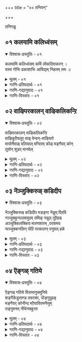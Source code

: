 +++
title = "०० तनियन्"

+++

तनिगळु


## ०१ कलयामि कलिध्वंसम्

<details open><summary>विश्वास-प्रस्तुतिः - ०१</summary>

कलयामि कलिध्वंसम् कविं लोकदिवाकरन् ।  
यस्य गोभिः प्रकाशाभिः आविद्यम् निहतम् तमः ॥
</details>

<details><summary>मूलम् - ०१</summary>

कलयामि कलिध्वंसम् कविं लोकदिवाकरन् ।  
यस्य गोभिः प्रकाशाभिः आविद्यम् निहतम् तमः ॥
</details>

<details><summary>गरणि-प्रतिपदार्थः - ०१</summary>

यस्य=यार,\(श्रीसूक्तिगळु\) गोभिः प्रकाशाभिः= लोकदल्लॆल्ला बॆळगुवुदरिन्द, अविद्यम् तमः=अविद्यॆ, अज्ञानवॆम्ब कत्तलॆयु, निहतम्=नाशवायिरो अन्थ \(आ\), कलिध्वंसम्=कलिदोषगळन्नॆल्ला तॊडॆदु घाकुववरू, कविं=श्रीपरकाल कवियॆम्बवरू, लोकदिवाकरम्=लोकक्कॆल्ला \(ज्ञान\)सूर्यनन्तॆ बॆळगुववरू आदवरन्नु\(तिरुमङ्गै आऴ्वार्\) कलयामि=चिन्तिसुत्तेनॆ.
</details>

<details><summary>गरणि-गद्यानुवादः - ०१</summary>

यार श्रीसूक्तिगळु लोकदल्लॆल्ला बॆळगुवुदरिन्द अविद्यॆ\(अज्ञान\)यॆम्ब कत्तलॆयु नाशवायितो आ कलिदोषगळन्नॆल्ला तॊडॆदु हाकुववरू, श्रीपरकाल कवि ऎन्दु हॆसरुळ्ळवरू लोकक्कॆल्ला \(ज्ञान\)सूर्यनन्तॆ बॆळगुववरू आदवरन्नु\)तिरुमङ्गै आऴ्वाररन्नु\) चिन्तिसुत्तेनॆ.\(१\)
</details>

<details><summary>गरणि-विस्तारः - ०१</summary>

ई तनि परमभक्तराद तिरुमङ्गै आऴ्वाररन्नु कुरितद्दु. कीळुकुलदल्लि हुट्टि कीळुकार्यदल्लि तॊडगि जीविसुत्तिद्द अवरन्नु भगवन्तन कृपाविशेषवु भक्तिशिरोमणियन्नागि माडितु. कॄतज्ञतापूर्वकवागि अवरु भगवन्तनन्नु मुक्तकण्ठदिन्द हाडिहॊगळिदरु. अवर श्रीसूक्तिगळु लोकक्कॆ ज्ञानप्रदवादवु. आद्दरिन्दले अवरन्नु "अज्ञानवॆम्ब कग्गत्तलॆयन्नु हॊडॆदु ओडिसुव ज्ञानसूर्य" ऎन्दु तनियल्लि विवरिसिरुवुदु. आऴ्वाररिगॆ "कलिध्वंसम्"ऎन्दरॆ "कलियुगदल्लि तलॆयॆत्ति हरडुव कॆट्टगुणगळन्नू अवुगळ फलवागि उण्टागुव अधःपतनवन्नू तॊलगिसतक्कवनु"ऎन्दू, "परकाल"ऎन्दरॆ "भविष्यवन्नु अरियुव विशेषवाद ज्ञ्आनवुळ्ळवनु"ऎन्दू, "कवि"ऎन्दरॆ "आध्यात्मिक विषयगळन्नु सामान्यरु अरितुकॊळ्ळुवन्तॆ बहळ रसवत्तागि कवनरूपदल्लि विवरिसुववनु ऎन्दू हॆसरु बन्दिदॆ. ई ऎल्ल कारणदिन्दलू तिरुमगै आऴ्वारर प्राशस्त्य हॆच्चि अवरन्नु वास्तववाद, शाश्वतवाद कीर्तिगॆ ईडु माडिदॆ.
</details>


## ०२ वाऴिपरकालन् वाऴिकलिकन्ऱि

<details open><summary>विश्वास-प्रस्तुतिः - ०२</summary>

वाऴिपरकालन् वाऴिकलिकन्ऱि  
वाऴिकुऱैयलूर् वाऴ् वेन्दन्-वाऴियरो  
मायोनैवाळ् वलियाल् मन्दिरम् कॊळ् मङ्गैयर् कोन्  
तूयोन् शुडर् मानवेल्
</details>

<details><summary>मूलम् - ०२</summary>

वाऴिपरकालन् वाऴिकलिकन्ऱि  
वाऴिकुऱैयलूर् वाऴ् वेन्दन्-वाऴियरो  
मायोनैवाळ् वलियाल् मन्दिरम् कॊळ् मङ्गैयर् कोन्  
तूयोन् शुडर् मानवेल्
</details>

<details><summary>गरणि-प्रतिपदार्थः - ०२</summary>

परकालन् वाऴि="परकाल"नॆम्ब बिरुदुळ्ळवनु, शाश्वतवागि बाळलि, कलिकन्ऱि वाऴि=कलियन्नु कॆडिसिदवनु बाळलि, कुऱैयलूर् वाऴ्=कुरैयूरिनल्लि बाळुव, वेन्दन् वाऴियरो=अरसनु बाळलि

मायोनै=मायनाद सर्वेश्वरनन्नु, वाळ्=कीर्तिसुवन्थ, वलियाल्=दिव्यस्वरदिन्द, मन्दिरम् कॊळ्=मन्त्रवन्नु स्वीकरिसिद, मङ्गैयर् कोन्=महासाध्वी मणिय पतियू, तूयोन्=परिशुद्धनू \(आदवन\), शुडर्=तेजस्सू, मानम्-हिरिमॆयू, वेम्=वेलायुधवू, वाऴि=बाळलि.
</details>

<details><summary>गरणि-गद्यानुवादः - ०२</summary>

परकालनु शाश्वतवागि बाळलि. कलियन्नु सोलिसिदवनु बाळलि. कुरैयलूरिनल्लि बाळुव अरसनु बाळलि. मायनाद सर्वेश्वरनन्नु कीर्तिसुवन्थ दिव्यवाद स्वरदिन्द मन्त्रवन्नु स्वीकरिसिदवनू, महासाध्वी मणियपतियू. परिशुद्धनू आदवन तेजस्सू, हिरिमॆयू, वेलायुधवू बाळलि. \(२\)
</details>

<details><summary>गरणि-विस्तारः - ०२</summary>

ई तनियल्लि तिरुमङ्गै आऴ्वारर बाळ्वॆय हिरिय हॆज्जॆगळन्नु सूचिसलागिदॆ. "परकाल", "कलियन्नु सोलिसिदवनु"-ऎम्बॆरडर बगॆगॆ हिन्दिन पाशुरदल्लि हेळलायितु. ऎरडू ऎरडु बिरुदुगळु. गुणक्कॆ हिरिमॆगॆ तक्कवु इवु.

तिरुवालि ऎम्बुदु दिव्यक्षेत्र. अदर समीपदल्लि तिरु-क्कुरैयलूरु ऎम्बल्लि "नील" ऎम्ब हॆसरिन राजनिद्द. अवनु कळ्ळकुलनायक. चोळराजनिगॆ अधीनराज. अवनिगॆ ऒन्दु गण्डुमगु. आ मगुविगू नीलनॆन्दे नामकरणवायितु. आ मगुवे बॆळॆदु, मुन्दॆ "कुरैयलूरिनल्लि बाळुव अरस" नादद्दु.

नीलनु प्राप्तवयस्कनागि कुमुदवल्लि ऎम्ब साध्वी मणियन्नु मदुवॆयाद. आकॆ भगवद्भक्तळु. मदुवॆगॆ मुञ्चॆ अवनु पञ्चसंस्कारगळन्नु माडिकॊळ्ळबेकॆन्दू, मदुवॆयाद दिनदिन्द प्रतिनित्यवू ऒन्दु सहस्र भागवतरिगॆ भोजन माडिसबेकॆन्दू कट्टळॆ हाकिदळु. अवुगळिगॆ ऒप्पि आकॆयन्नु मदुवॆयाद. नीलन बाळिनल्लि भगवद्भक्तियन्नु मूडिसुवुदक्कॆ आकॆ अङ्कुरार्पण माडिद्दु हीगॆ.

दिनदिनवू ऒन्दु साविर मन्दि भागवतरिगॆ भोजनक्कॆ सिद्धपडिसुत्ता बॊक्कसवु बरिदायितु. तन्न ऒडॆयनाद चोळराजनिगॆ सल्लिसबेकाद कप्पकाणिकॆगळिगॆ हण्णविल्लवायितु. चोळराजनु राज्यद मेलॆ दण्डॆत्ति बन्दु राज्यवन्ने कसिदुकॊण्डुबिट्टनु. आदरॆ, तानुकॊट्ट भाषॆयन्नु नडसिकॊडलेबेकल्ल\! अदक्कागि, तन्न कुलकसुबाद दरोडॆ माडुवुदॆन्दु निर्धरिसिदनु. आ जीवनवू मॊदलायितु. सर्वेश्वरनिगॆ नीलन मेलॆ कनिकरवुण्टायितु. श्रीदेवियॊडनॆ भगवन्तनु, नवदम्पतिगळ रूपतळॆदु नीलनु दरोडॆ माडुव प्रदेशदल्लि काणिसिकॊण्डनु. नीलनिगॆ परमानन्दवायितु. सर्वाभरण भूषितराद आ दम्पतिगळन्नु दोचिदनु. ऎल्लवन्नू मूटॆकट्टिदनु. आदरॆ, अदन्नु नॆलदिन्द कदलिसलु साध्यवे आगलिल्ल.\! नीलनिगॆ कडुकोप बन्तु. "नीवेनो मन्त्रहाकिद्दीरि ऎन्दुतोरुत्तदॆ. आ मन्त्रवन्नु ननगू हेळिकॊडि. इल्लवादरॆ नोडि..." ऎन्दु हेळुत्ता तन्न वेलायुधवन्नू मेलक्कॆत्ति हिडिदनु. सन्तोषदिन्द हेळिकॊडुत्तेनॆ. निन्न बलगिवियन्नु नन्न कडॆ तिरुगिसु"ऎन्दु भगवन्तन दिव्यवाणि केळिसितु. किवियल्लि अष्टाक्षरीमन्त्रवन्नु स्वामियु उपदेशिसिदनु. नीलनिगॆ आ क्षणदल्ले ज्ञानोदयवायितु.

हृदयदिन्द ज्ञानभक्तिगळ ऊटॆ उक्किहरियितु. ऒळ्ळॆय कवियागि भगवन्तनन्नु मनसार स्तुतिसुत्ता , नीलनु तिरुमङ्गै आऴ्वार् आदनु\!

तिरुमङ्गै आऴ्वाररु पत्नीसमेतरागि देशाद्यन्तवू सञ्चरिसि, दिव्यक्षेत्रगळन्नॆल्ल सन्दर्शिसि, अल्लल्लिन आर्चारूपियाद भगवन्तनन्नु क्कॊण्डाडिदरु. नूर ऎण्टु प्रसिद्धवाद दिव्यक्षेत्रगळल्लि बहुमट्टिगॆ ऎल्लवुगळ हॆसरू अवर पाशुरगळल्लि काणबहुदु ऎन्नुत्तारॆ.

अवरु सहित्यरचनॆयल्लू कडमॆयेनल्ल\! पॆरिय तिरुमॊऴि, तिरुनॆडुन्दाण्डकम्, तिरुक्कूऱुन्दाण्डकम्, तिरुवेऴुक्कूटॆरुक्कै, शिरियमडल्, पॆरिय मडल्-ऎम्ब आरू वेदाङ्गगळिगॆ समानवादवु ऎन्नुत्तारॆ.

भगवन्तनिन्दले नेरवागि मन्त्रोपदेश हॊन्दि, परिशुद्धरागि, हिरिमॆयन्नु गळिसिकॊण्डु आऴ्वाररल्लि श्रेष्ठरॆनिसिकॊण्डवरु ई तिरुमङ्गै आऴ्वररु.\!
</details>


## ०३ नॆञ्जुक्किरुळ् कडिदीप

<details open><summary>विश्वास-प्रस्तुतिः - ०३</summary>

नॆञ्जुक्किरुळ् कडिदीप मडङ्गा नॆडुम् पिऱवि  
नञ्जुक्कुनल्लवमुदम् तमिऴ् नन्नूल् तुऱैहळ्  
अञ्जुक्किलक्किय मारणशारम् ,परशमय  
प्पञ्जुक्कनलिन् पॊऱि परकालन् पनुवल् हळे
</details>

<details><summary>मूलम् - ०३</summary>

नॆञ्जुक्किरुळ् कडिदीप मडङ्गा नॆडुम् पिऱवि  
नञ्जुक्कुनल्लवमुदम् तमिऴ् नन्नूल् तुऱैहळ्  
अञ्जुक्किलक्किय मारणशारम् ,परशमय  
प्पञ्जुक्कनलिन् पॊऱि परकालन् पनुवल् हळे
</details>

<details><summary>गरणि-प्रतिपदार्थः - ०३</summary>

नॆञ्जुक्कू=मनस्सिगॆ, इरुळ्=कग्गत्तलॆगॆ, कडि=शत्रुवाद, दीपम्=दीपदन्तॆ, अडङ्गा=अडग इरुव नॆडु=दीर्घवाद, पिऱवि=हुट्टू ऎम्ब, नञ्जुक्कू=विषक्कॆ, नल्ल=अत्युत्तमवाद\(ऒळ्ळॆय\), अमुदम्=अमृत, तमिऴ्=तमिळु भाषॆय, नन्नूल्=ऒळ्ळॆय ग्रन्थगळ, तुऱैहळ्=सागरगळॆ, अञ्जुक्कू=अञ्जिकॆगॆ, इलक्कियम्=लक्ष्यवु, आरणम्=वेदद शारम्= सारवु, परशमयम्=परगतिय कालवॆम्ब, पञ्जुक्कू=पञ्जिगॆ \(दीवटिगॆगॆ\) अनलिन् पॊऱि=बॆङ्किय किडि, परकालन्=परकालन, पनुवल् हळे=दिव्यसूक्तिगळे.
</details>

<details><summary>गरणि-गद्यानुवादः - ०३</summary>

परकाल दिव्यसूक्तिगळु मनस्सिन कग्गत्तलॆगॆ तीक्ष्णवाद दीपदन्तॆ, कडॆगाणदॆ इरुव दीर्घवाद हुट्टु ऎम्ब विषक्कॆ ऒळ्ळॆय मॠतदन्तॆ, तमिळुभाषॆय सद्ग्रन्थगळ सागरगळ अञ्जिकॆगॆ \(दृढवाद\) लक्ष्यविद्दन्तॆ, वेदगळ सारवागि, परगतिय समयवॆम्ब दीवटिगॆगॆ बॆङ्किय किडियागिरुत्तवॆ. \(३\)
</details>

<details><summary>गरणि-विस्तारः - ०३</summary>

ई तनि तिरुमङ्गै आऴ्वारर साहित्यद हिरिमॆगॆ मीसलागिदॆ. अवर साहित्यवु मनस्सिन मूलॆमूलॆगळल्लि अडगिकॊण्डिरुव अज्ञानद कत्तलॆयन्नु भेदिसि ओडिसिबिडुव ज्ञानदीप. मनुष्यनु अडॆतडॆयिल्लदॆ अनुभविसुत्तिरुव हुट्टु-सावु ऎम्ब दीर्घव्याधिगॆ कारणवाद घोरविषयवन्नु निवारिसुव दिव्यौषधि मत्तु अदु मरुकळिसदन्तॆ शाश्वतवाद अमरत्व कॊडुव

अमृतवे अदु\! तमिळू भाषॆयल्लि बरॆयलाद कवितासागरक्कॆ दृढवाद गुरिये इदु. वेदगळ सारवॆल्ल इदरल्लिदॆ. अल्लदॆ, परलोकक्कॆ होगुव समय बन्दाग, चेतननिगॆ मार्गदर्शकवाद दीवटिगॆयन्नु हॊत्तिसि अनुकूलमाडिकॊडतक्क ज्वालॆयिदु.

आद्दरिन्द, आऴ्वारर साहित्यद अध्ययनदिन्द मनस्सिनल्लि मनॆमाडिकॊण्डिरुव अज्ञान दूरवागुवुदु. सुज्ञान तुम्बुवुदु. जनन-मरणवॆम्ब दुष्टविष हरिदु, अमरत्व लभिसुवुदु. तमिळुभाषॆ हुरुपुगॊळ्ळुवुदु. मत्तु दृढवागि बॆळॆयुवुदु. वेदगळ सारवागि, परगतिगॆ कैदीवटिगॆयागि निल्लुवुदु, इदक्किन्त हॆच्चिनदेनु बेकु?
</details>


## ०४ ऎङ्गळ् गतिये

<details open><summary>विश्वास-प्रस्तुतिः - ०४</summary>

ऎङ्गळ् गतिये यिरामानुचमुनिये  
शङ्गैकॆडुत्ताण्ड तवराशा, पॊङ्गुपुहऴ्  
मङ्गैयर् कोनीन्द मऱैयायिरमनैत्तुम्  
तङ्गुमनम् नीयॆनक्कूत्ता
</details>

<details><summary>मूलम् - ०४</summary>

ऎङ्गळ् गतिये यिरामानुचमुनिये  
शङ्गैकॆडुत्ताण्ड तवराशा, पॊङ्गुपुहऴ्  
मङ्गैयर् कोनीन्द मऱैयायिरमनैत्तुम्  
तङ्गुमनम् नीयॆनक्कूत्ता
</details>

<details><summary>गरणि-प्रतिपदार्थः - ०४</summary>

ऎङ्गळ् गतिये=नमगॆ मार्गदर्शकने, इरामानुच मुनिये=रामानुजमुनिये, शङ्गै कॆडुत्तु=शङ्कॆ \(सन्देह\) गळन्नु निवारिसि, आण्दतवराशा=नम्मन्नु कापाडिद महातपस्विये, पॊङ्गु पुहऴ्=जगत्तिनल्लॆल्ला उक्कि हरियुव कीर्तियुळ्ळ, मङ्गैयर् कोन्=महासाध्वीमणिय पतियु\(तिरुमङ्गै आऴ्वाररु\) ईन्द=दयॆपालिसिद, मऱै आयिरम्=वेदरूपवाद तिरुमॊऴिय साविर पाशुरगळन्नू, अनैत्तुम्=मिक्क ऎल्लवन्नू, तङ्गु मनम्=नॆलॆगॊळिसतक्क मनस्सन्नु, नी=नीनु, ऎनक्कु ता=ननगॆ अनुग्रहिसु.
</details>

<details><summary>गरणि-गद्यानुवादः - ०४</summary>

नमगॆ मार्गदर्शकने, रामानुज मुनिये, शङ्कॆ, सन्देहगळन्नु नीगिसि नम्मन्नु रक्षिसिद महातपस्विये, जगत्तिनल्लॆल्ला उक्कि हरियुव कीर्तियुळ्ळ महासाध्वीमणिय पतियु\(तिरुमङ्गै आऴ्वाररु\) दयॆनीडिद वेदरूपवाद तिरुमॊऴिय साविरपाशुरगळन्नु मिक्क ऎल्लवन्नू दृढवागि नॆलॆगॊळिसतक्क मनस्सन्नु नीनु ननगॆ अनुग्रहिसु. \(४\)
</details>

<details><summary>गरणि-विस्तारः - ०४</summary>

श्रीवैष्णव सिद्धान्तगळन्नु शास्त्रबद्धवागि विवरिसि, अवुगळन्नु दृढगॊळिसिदवरु श्रीरामानुजरु. अवरु आऴ्वारर दिव्यप्रबन्धगळन्नू कूलकंषवागि अध्ययन माडिदरु. अवुगळल्लि अडगिरुव वेदान्त तत्त्वगळिगू, वेदशास्त्रादिगळल्लि अडगिरुव वेदान्त तत्त्वगळिगू सामरस्यवन्नु कण्डु, ई उभय आध्यात्मिक तॊडकुगळिगॆल्ल समञ्जसवागि समाधानवन्नु कण्डुहिडिदु, अवुगळल्लि बरुव शङ्कॆ सन्देहगळन्नॆल्ल नीगिदरु. विशिष्टाद्वैत मतवन्नु दृढगॊळिसिदरु. मतद अनुयायिगळिगॆ रक्षकरागि निन्तरु. आद्दरिन्द ई तनियल्लि अवर अनुग्रहक्कागि प्रार्थिसुत्तिरुवुदु. तिरुमङ्गै आऴ्वारर श्रीसूक्तिगळन्नु चॆन्नागि अरितुकॊण्डु, अवुगळ अन्तरार्थवन्नु मनदल्लि नॆलॆगॊळिसुवन्तॆ

अनुग्रहिसबेकॆन्तले श्रीरामानुजरन्नु इल्लि प्रार्थिसुत्तिरुवुदु. गुरुकृपॆयन्नु बेडि अल्लवे \(आध्यात्मिक\) पाठक्कॆ प्रारम्भिसुवुदु?
</details>